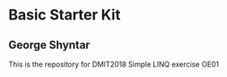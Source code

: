 # Basic Starter Kit

## George Shyntar

This is the repository for DMIT2018 Simple LINQ exercise OE01